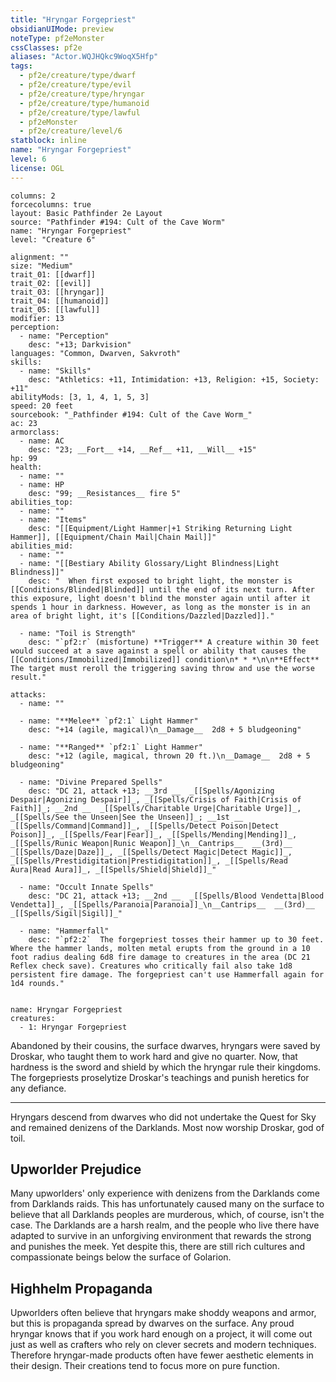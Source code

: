 ```yaml
---
title: "Hryngar Forgepriest"
obsidianUIMode: preview
noteType: pf2eMonster
cssClasses: pf2e
aliases: "Actor.WQJHQkc9WoqX5Hfp" 
tags:
  - pf2e/creature/type/dwarf
  - pf2e/creature/type/evil
  - pf2e/creature/type/hryngar
  - pf2e/creature/type/humanoid
  - pf2e/creature/type/lawful
  - pf2eMonster
  - pf2e/creature/level/6
statblock: inline
name: "Hryngar Forgepriest"
level: 6
license: OGL
---
```


```statblock
columns: 2
forcecolumns: true
layout: Basic Pathfinder 2e Layout
source: "Pathfinder #194: Cult of the Cave Worm"
name: "Hryngar Forgepriest"
level: "Creature 6"

alignment: ""
size: "Medium"
trait_01: [[dwarf]]
trait_02: [[evil]]
trait_03: [[hryngar]]
trait_04: [[humanoid]]
trait_05: [[lawful]]
modifier: 13
perception:
  - name: "Perception"
    desc: "+13; Darkvision"
languages: "Common, Dwarven, Sakvroth"
skills:
  - name: "Skills"
    desc: "Athletics: +11, Intimidation: +13, Religion: +15, Society: +11"
abilityMods: [3, 1, 4, 1, 5, 3]
speed: 20 feet
sourcebook: "_Pathfinder #194: Cult of the Cave Worm_"
ac: 23
armorclass:
  - name: AC
    desc: "23; __Fort__ +14, __Ref__ +11, __Will__ +15"
hp: 99
health:
  - name: ""
  - name: HP
    desc: "99; __Resistances__ fire 5"
abilities_top:
  - name: ""
  - name: "Items"
    desc: "[[Equipment/Light Hammer|+1 Striking Returning Light Hammer]], [[Equipment/Chain Mail|Chain Mail]]"
abilities_mid:
  - name: ""
  - name: "[[Bestiary Ability Glossary/Light Blindness|Light Blindness]]"
    desc: "  When first exposed to bright light, the monster is [[Conditions/Blinded|Blinded]] until the end of its next turn. After this exposure, light doesn't blind the monster again until after it spends 1 hour in darkness. However, as long as the monster is in an area of bright light, it's [[Conditions/Dazzled|Dazzled]]."

  - name: "Toil is Strength"
    desc: "`pf2:r` (misfortune) **Trigger** A creature within 30 feet would succeed at a save against a spell or ability that causes the [[Conditions/Immobilized|Immobilized]] condition\n* * *\n\n**Effect** The target must reroll the triggering saving throw and use the worse result."

attacks:
  - name: ""

  - name: "**Melee** `pf2:1` Light Hammer"
    desc: "+14 (agile, magical)\n__Damage__  2d8 + 5 bludgeoning"

  - name: "**Ranged** `pf2:1` Light Hammer"
    desc: "+12 (agile, magical, thrown 20 ft.)\n__Damage__  2d8 + 5 bludgeoning"

  - name: "Divine Prepared Spells"
    desc: "DC 21, attack +13; __3rd __  _[[Spells/Agonizing Despair|Agonizing Despair]]_, _[[Spells/Crisis of Faith|Crisis of Faith]]_; __2nd __  _[[Spells/Charitable Urge|Charitable Urge]]_, _[[Spells/See the Unseen|See the Unseen]]_; __1st __  _[[Spells/Command|Command]]_, _[[Spells/Detect Poison|Detect Poison]]_, _[[Spells/Fear|Fear]]_, _[[Spells/Mending|Mending]]_, _[[Spells/Runic Weapon|Runic Weapon]]_\n__Cantrips__  __(3rd)__ _[[Spells/Daze|Daze]]_, _[[Spells/Detect Magic|Detect Magic]]_, _[[Spells/Prestidigitation|Prestidigitation]]_, _[[Spells/Read Aura|Read Aura]]_, _[[Spells/Shield|Shield]]_"

  - name: "Occult Innate Spells"
    desc: "DC 21, attack +13; __2nd __  _[[Spells/Blood Vendetta|Blood Vendetta]]_, _[[Spells/Paranoia|Paranoia]]_\n__Cantrips__  __(3rd)__ _[[Spells/Sigil|Sigil]]_"

  - name: "Hammerfall"
    desc: "`pf2:2`  The forgepriest tosses their hammer up to 30 feet. Where the hammer lands, molten metal erupts from the ground in a 10 foot radius dealing 6d8 fire damage to creatures in the area (DC 21 Reflex check save). Creatures who critically fail also take 1d8 persistent fire damage. The forgepriest can't use Hammerfall again for 1d4 rounds."
 
```

```encounter-table
name: Hryngar Forgepriest
creatures:
  - 1: Hryngar Forgepriest
```



Abandoned by their cousins, the surface dwarves, hryngars were saved by Droskar, who taught them to work hard and give no quarter. Now, that hardness is the sword and shield by which the hryngar rule their kingdoms. The forgepriests proselytize Droskar's teachings and punish heretics for any defiance.

* * *

Hryngars descend from dwarves who did not undertake the Quest for Sky and remained denizens of the Darklands. Most now worship Droskar, god of toil.

## Upworlder Prejudice

Many upworlders' only experience with denizens from the Darklands come from Darklands raids. This has unfortunately caused many on the surface to believe that all Darklands peoples are murderous, which, of course, isn't the case. The Darklands are a harsh realm, and the people who live there have adapted to survive in an unforgiving environment that rewards the strong and punishes the meek. Yet despite this, there are still rich cultures and compassionate beings below the surface of Golarion.

## Highhelm Propaganda

Upworlders often believe that hryngars make shoddy weapons and armor, but this is propaganda spread by dwarves on the surface. Any proud hryngar knows that if you work hard enough on a project, it will come out just as well as crafters who rely on clever secrets and modern techniques. Therefore hryngar-made products often have fewer aesthetic elements in their design. Their creations tend to focus more on pure function.
